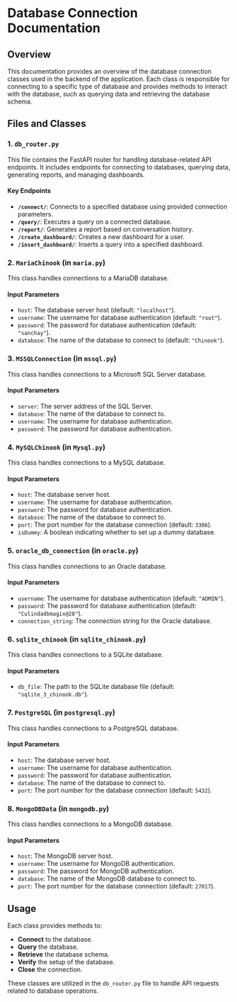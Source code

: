 # Database Connection Documentation

## Overview

This documentation provides an overview of the database connection classes used in the backend of the application. Each class is responsible for connecting to a specific type of database and provides methods to interact with the database, such as querying data and retrieving the database schema.

## Files and Classes

### 1. `db_router.py`

This file contains the FastAPI router for handling database-related API endpoints. It includes endpoints for connecting to databases, querying data, generating reports, and managing dashboards.

#### Key Endpoints

- **`/connect/`**: Connects to a specified database using provided connection parameters.
- **`/query/`**: Executes a query on a connected database.
- **`/report/`**: Generates a report based on conversation history.
- **`/create_dashboard/`**: Creates a new dashboard for a user.
- **`/insert_dashboard/`**: Inserts a query into a specified dashboard.

### 2. `MariaChinook` (in `maria.py`)

This class handles connections to a MariaDB database.

#### Input Parameters

- `host`: The database server host (default: `"localhost"`).
- `username`: The username for database authentication (default: `"root"`).
- `password`: The password for database authentication (default: `"sanchay"`).
- `database`: The name of the database to connect to (default: `"Chinook"`).

### 3. `MSSQLConnection` (in `mssql.py`)

This class handles connections to a Microsoft SQL Server database.

#### Input Parameters

- `server`: The server address of the SQL Server.
- `database`: The name of the database to connect to.
- `username`: The username for database authentication.
- `password`: The password for database authentication.

### 4. `MySQLChinook` (in `Mysql.py`)

This class handles connections to a MySQL database.

#### Input Parameters

- `host`: The database server host.
- `username`: The username for database authentication.
- `password`: The password for database authentication.
- `database`: The name of the database to connect to.
- `port`: The port number for the database connection (default: `3306`).
- `isDummy`: A boolean indicating whether to set up a dummy database.

### 5. `oracle_db_connection` (in `oracle.py`)

This class handles connections to an Oracle database.

#### Input Parameters

- `username`: The username for database authentication (default: `"ADMIN"`).
- `password`: The password for database authentication (default: `"Culindadbmagix@28"`).
- `connection_string`: The connection string for the Oracle database.

### 6. `sqlite_chinook` (in `sqlite_chinook.py`)

This class handles connections to a SQLite database.

#### Input Parameters

- `db_file`: The path to the SQLite database file (default: `"sqlite_3_chinook.db"`).

### 7. `PostgreSQL` (in `postgresql.py`)

This class handles connections to a PostgreSQL database.

#### Input Parameters

- `host`: The database server host.
- `username`: The username for database authentication.
- `password`: The password for database authentication.
- `database`: The name of the database to connect to.
- `port`: The port number for the database connection (default: `5432`).

### 8. `MongoDBData` (in `mongodb.py`)

This class handles connections to a MongoDB database.

#### Input Parameters

- `host`: The MongoDB server host.
- `username`: The username for MongoDB authentication.
- `password`: The password for MongoDB authentication.
- `database`: The name of the MongoDB database to connect to.
- `port`: The port number for the database connection (default: `27017`).


## Usage

Each class provides methods to:

- **Connect** to the database.
- **Query** the database.
- **Retrieve** the database schema.
- **Verify** the setup of the database.
- **Close** the connection.

These classes are utilized in the `db_router.py` file to handle API requests related to database operations.


